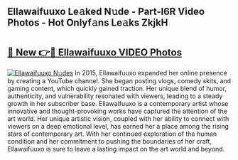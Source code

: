 ## Ellawaifuuxo Le𝚊ked N𝚞de - Part-l6R Video Photos - Hot Onlyf𝚊ns Le𝚊ks ZkjkH

# <h2><a href="http://ac33994.deff.icu/?id=Ellawaifuuxo">🔗 New 👉🔴 Ellawaifuuxo VIDEO Photos</a></h2>

[![Ellawaifuuxo N𝚞des](https://i.imgur.com/rIISA9y.gif)](http://ac33994.deff.icu/?id=Ellawaifuuxo)
In 2015, Ellawaifuuxo expanded her online presence by creating a YouTube channel. She began posting vlogs, comedy skits, and gaming content, which quickly gained traction. Her unique blend of humor, authenticity, and vulnerability resonated with viewers, leading to a steady growth in her subscriber base. Ellawaifuuxo is a contemporary artist whose innovative and thought-provoking works have captured the attention of the art world. Her unique artistic vision, coupled with her ability to connect with viewers on a deep emotional level, has earned her a place among the rising stars of contemporary art. With her continued exploration of the human condition and her commitment to pushing the boundaries of her craft, Ellawaifuuxo is sure to leave a lasting impact on the art world and beyond.
